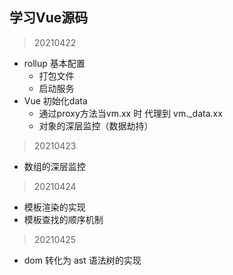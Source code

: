 ## 学习Vue源码

> 20210422
- rollup 基本配置
    - 打包文件
    - 启动服务
- Vue 初始化data
    - 通过proxy方法当vm.xx 时 代理到 vm._data.xx
    - 对象的深层监控（数据劫持）

> 20210423
- 数组的深层监控

> 20210424
- 模板渲染的实现
- 模板查找的顺序机制

> 20210425
- dom 转化为 ast 语法树的实现
